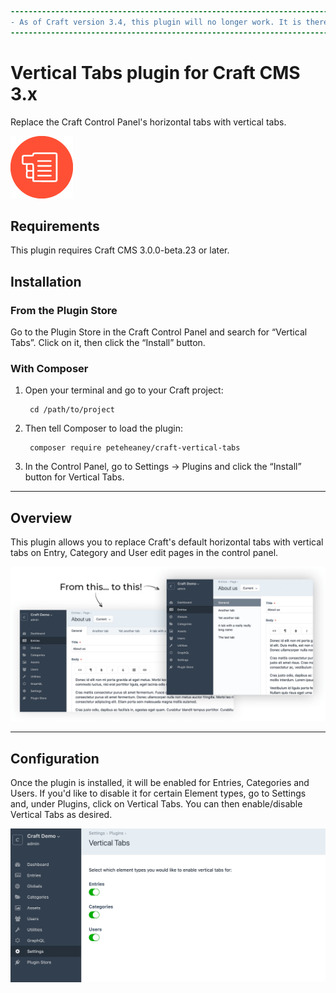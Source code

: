 ```diff
-----------------------------------------------------------------------------------------
- As of Craft version 3.4, this plugin will no longer work. It is therefore deprecated. -
-----------------------------------------------------------------------------------------
```

# Vertical Tabs plugin for Craft CMS 3.x

Replace the Craft Control Panel's horizontal tabs with vertical tabs.

![Vertical Tabs logo](resources/img/plugin-logo.png)

## Requirements

This plugin requires Craft CMS 3.0.0-beta.23 or later.

## Installation

### From the Plugin Store

Go to the Plugin Store in the Craft Control Panel and search for “Vertical Tabs”. Click on it, then click the “Install” button.

### With Composer

1. Open your terminal and go to your Craft project:

        cd /path/to/project

2. Then tell Composer to load the plugin:

        composer require peteheaney/craft-vertical-tabs

3. In the Control Panel, go to Settings → Plugins and click the “Install” button for Vertical Tabs.

---

## Overview

This plugin allows you to replace Craft's default horizontal tabs with vertical tabs on Entry, Category and User edit pages in the control panel.

![Preview](resources/img/preview.png)

---

## Configuration

Once the plugin is installed, it will be enabled for Entries, Categories and Users. If you'd like to disable it for certain Element types, go to Settings and, under Plugins, click on Vertical Tabs. You can then enable/disable Vertical Tabs as desired.

![Settings](resources/img/settings.png)